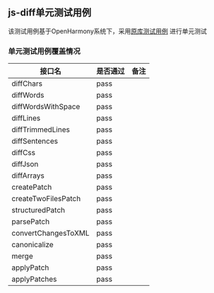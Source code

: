 ## js-diff单元测试用例

该测试用例基于OpenHarmony系统下，采用[原库测试用例](https://github.com/kpdecker/jsdiff/tree/master/test) 进行单元测试

### 单元测试用例覆盖情况

|接口名 | 是否通过 |备注|
|---|---|---|
|diffChars|pass|
|diffWords|pass|
|diffWordsWithSpace|pass|
|diffLines|pass|
|diffTrimmedLines|pass|
|diffSentences|pass|
|diffCss|pass|
|diffJson|pass|
|diffArrays|pass|
|createPatch|pass|
|createTwoFilesPatch|pass|
|structuredPatch|pass|
|parsePatch|pass|
|convertChangesToXML|pass|
|canonicalize|pass|
|merge|pass|
|applyPatch|pass|
|applyPatches|pass|